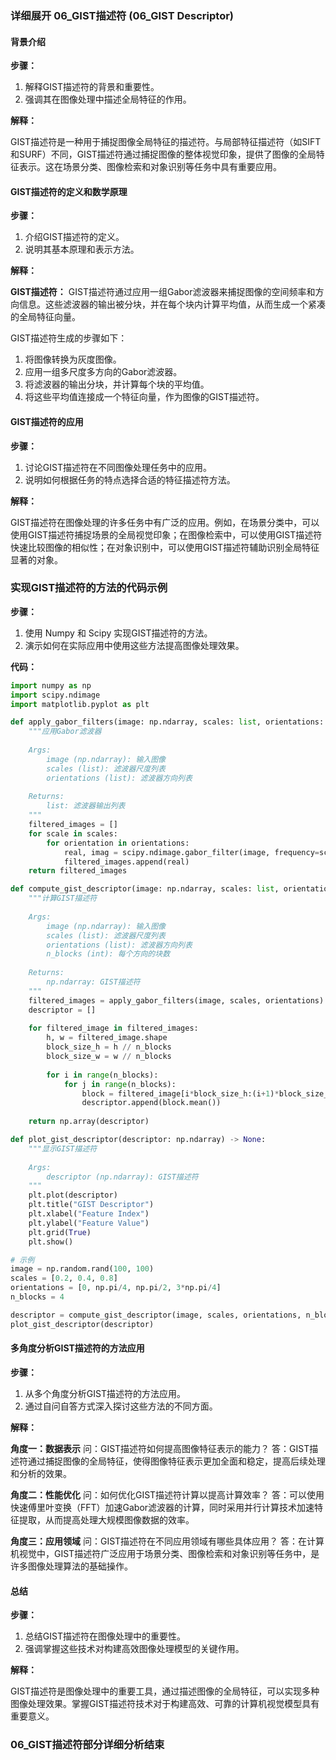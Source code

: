 ### 详细展开 06_GIST描述符 (06_GIST Descriptor)

#### 背景介绍

**步骤：**

1. 解释GIST描述符的背景和重要性。
2. 强调其在图像处理中描述全局特征的作用。

**解释：**

GIST描述符是一种用于捕捉图像全局特征的描述符。与局部特征描述符（如SIFT和SURF）不同，GIST描述符通过捕捉图像的整体视觉印象，提供了图像的全局特征表示。这在场景分类、图像检索和对象识别等任务中具有重要应用。

#### GIST描述符的定义和数学原理

**步骤：**

1. 介绍GIST描述符的定义。
2. 说明其基本原理和表示方法。

**解释：**

**GIST描述符：** GIST描述符通过应用一组Gabor滤波器来捕捉图像的空间频率和方向信息。这些滤波器的输出被分块，并在每个块内计算平均值，从而生成一个紧凑的全局特征向量。

GIST描述符生成的步骤如下：
1. 将图像转换为灰度图像。
2. 应用一组多尺度多方向的Gabor滤波器。
3. 将滤波器的输出分块，并计算每个块的平均值。
4. 将这些平均值连接成一个特征向量，作为图像的GIST描述符。

#### GIST描述符的应用

**步骤：**

1. 讨论GIST描述符在不同图像处理任务中的应用。
2. 说明如何根据任务的特点选择合适的特征描述符方法。

**解释：**

GIST描述符在图像处理的许多任务中有广泛的应用。例如，在场景分类中，可以使用GIST描述符捕捉场景的全局视觉印象；在图像检索中，可以使用GIST描述符快速比较图像的相似性；在对象识别中，可以使用GIST描述符辅助识别全局特征显著的对象。

### 实现GIST描述符的方法的代码示例

**步骤：**

1. 使用 Numpy 和 Scipy 实现GIST描述符的方法。
2. 演示如何在实际应用中使用这些方法提高图像处理效果。

**代码：**

```python
import numpy as np
import scipy.ndimage
import matplotlib.pyplot as plt

def apply_gabor_filters(image: np.ndarray, scales: list, orientations: list) -> list:
    """应用Gabor滤波器
    
    Args:
        image (np.ndarray): 输入图像
        scales (list): 滤波器尺度列表
        orientations (list): 滤波器方向列表
    
    Returns:
        list: 滤波器输出列表
    """
    filtered_images = []
    for scale in scales:
        for orientation in orientations:
            real, imag = scipy.ndimage.gabor_filter(image, frequency=scale, theta=orientation)
            filtered_images.append(real)
    return filtered_images

def compute_gist_descriptor(image: np.ndarray, scales: list, orientations: list, n_blocks: int) -> np.ndarray:
    """计算GIST描述符
    
    Args:
        image (np.ndarray): 输入图像
        scales (list): 滤波器尺度列表
        orientations (list): 滤波器方向列表
        n_blocks (int): 每个方向的块数
    
    Returns:
        np.ndarray: GIST描述符
    """
    filtered_images = apply_gabor_filters(image, scales, orientations)
    descriptor = []
    
    for filtered_image in filtered_images:
        h, w = filtered_image.shape
        block_size_h = h // n_blocks
        block_size_w = w // n_blocks
        
        for i in range(n_blocks):
            for j in range(n_blocks):
                block = filtered_image[i*block_size_h:(i+1)*block_size_h, j*block_size_w:(j+1)*block_size_w]
                descriptor.append(block.mean())
    
    return np.array(descriptor)

def plot_gist_descriptor(descriptor: np.ndarray) -> None:
    """显示GIST描述符
    
    Args:
        descriptor (np.ndarray): GIST描述符
    """
    plt.plot(descriptor)
    plt.title("GIST Descriptor")
    plt.xlabel("Feature Index")
    plt.ylabel("Feature Value")
    plt.grid(True)
    plt.show()

# 示例
image = np.random.rand(100, 100)
scales = [0.2, 0.4, 0.8]
orientations = [0, np.pi/4, np.pi/2, 3*np.pi/4]
n_blocks = 4

descriptor = compute_gist_descriptor(image, scales, orientations, n_blocks)
plot_gist_descriptor(descriptor)
```

#### 多角度分析GIST描述符的方法应用

**步骤：**

1. 从多个角度分析GIST描述符的方法应用。
2. 通过自问自答方式深入探讨这些方法的不同方面。

**解释：**

**角度一：数据表示**
问：GIST描述符如何提高图像特征表示的能力？
答：GIST描述符通过捕捉图像的全局特征，使得图像特征表示更加全面和稳定，提高后续处理和分析的效果。

**角度二：性能优化**
问：如何优化GIST描述符计算以提高计算效率？
答：可以使用快速傅里叶变换（FFT）加速Gabor滤波器的计算，同时采用并行计算技术加速特征提取，从而提高处理大规模图像数据的效率。

**角度三：应用领域**
问：GIST描述符在不同应用领域有哪些具体应用？
答：在计算机视觉中，GIST描述符广泛应用于场景分类、图像检索和对象识别等任务中，是许多图像处理算法的基础操作。

#### 总结

**步骤：**

1. 总结GIST描述符在图像处理中的重要性。
2. 强调掌握这些技术对构建高效图像处理模型的关键作用。

**解释：**

GIST描述符是图像处理中的重要工具，通过描述图像的全局特征，可以实现多种图像处理效果。掌握GIST描述符技术对于构建高效、可靠的计算机视觉模型具有重要意义。

### 06_GIST描述符部分详细分析结束
